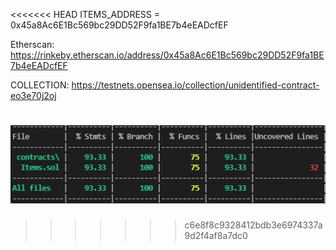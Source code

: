 <<<<<<< HEAD
ITEMS_ADDRESS = 0x45a8Ac6E1Bc569bc29DD52F9fa1BE7b4eEADcfEF

Etherscan: https://rinkeby.etherscan.io/address/0x45a8Ac6E1Bc569bc29DD52F9fa1BE7b4eEADcfEF

COLLECTION: https://testnets.opensea.io/collection/unidentified-contract-eo3e70j2oj

![alt text](coverage1.jpg)
=======

>>>>>>> c6e8f8c9328412bdb3e6974337a9d2f4af8a7dc0
